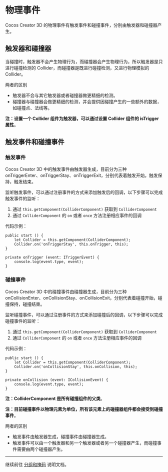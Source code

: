 # 物理事件

Cocos Creator 3D 的物理事件有触发事件和碰撞事件，分别由触发器和碰撞器产生。

## 触发器和碰撞器

当碰撞时，触发器不会产生物理行为，而碰撞器会产生物理行为，所以触发器是只进行碰撞检测的 Collider，而碰撞器是既进行碰撞检测，又进行物理模拟的 Collider。

两者的区别

- 触发器不会与其它触发器或者碰撞器做更精细的检测。
- 碰撞器与碰撞器会做更精细的检测，并会提供因碰撞产生的一些额外的数据，如碰撞点、法线等。

**注：设置一个 Collider 组件为触发器，可以通过设置 Collider 组件的 isTrigger 属性**。

## 触发事件和碰撞事件

### 触发事件

Cocos Creator 3D 中的触发事件由触发器生成，目前分为三种 onTriggerEnter、onTriggerStay、onTriggerExit，分别代表着触发开始，触发保持，触发结束。

监听触发事件，可以通过注册事件的方式来添加触发后的回调，以下步骤可以完成触发事件的监听：

1. 通过 `this.getComponent(ColliderComponent)` 获取到 `ColliderComponent`
2. 通过 `ColliderComponent` 的 `on` 或者 `once` 方法注册相应事件的回调

代码示例：

```
public start () {
    let Collider = this.getComponent(ColliderComponent);
    Collider.on('onTriggerStay', this.onTrigger, this);
}

private onTrigger (event: ITriggerEvent) {
    console.log(event.type, event);
}
```

### 碰撞事件

Cocos Creator 3D 中的碰撞事件由碰撞器生成，目前分为三种 onCollisionEnter、onCollisionStay、onCollisionExit，分别代表着碰撞开始，碰撞保持，碰撞结束。

监听碰撞事件，可以通过注册事件的方式来添加碰撞后的回调，以下步骤可以完成碰撞事件的监听：

1. 通过 `this.getComponent(ColliderComponent)` 获取到 `ColliderComponent`
2. 通过 `ColliderComponent` 的 `on` 或者 `once` 方法注册相应事件的回调

代码示例：

```
public start () {
    let Collider = this.getComponent(ColliderComponent);
    Collider.on('onCollisionStay', this.onCollision, this);
}

private onCollision (event: ICollisionEvent) {
    console.log(event.type, event);
}
```

**注：ColliderComponent 是所有碰撞组件的父类**。

**注：目前碰撞事件以物理元素为单位，所有该元素上的碰撞器组件都会接受到碰撞事件**。

两者的区别

- 触发事件由触发器生成，碰撞事件由碰撞器生成。
- 触发事件可以由一个触发器和另一个触发器或者另一个碰撞器产生，而碰撞事件需要由两个碰撞器产生。

---

继续前往 [分组和掩码](physics-group-mask.md) 说明文档。
